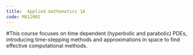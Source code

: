 ```yaml
---
title:  Applied mathematics 1A
code: MA12002
---
```

#This course focuses on time dependent (hyperbolic and parabolic) PDEs, introducing time-stepping methods and approximations in space to find effective computational methods.